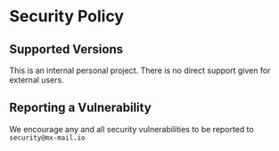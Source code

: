 # Security Policy

## Supported Versions

This is an internal personal project. There is no direct support given for external users.

## Reporting a Vulnerability

We encourage any and all security vulnerabilities to be reported to `security@mx-mail.io`

